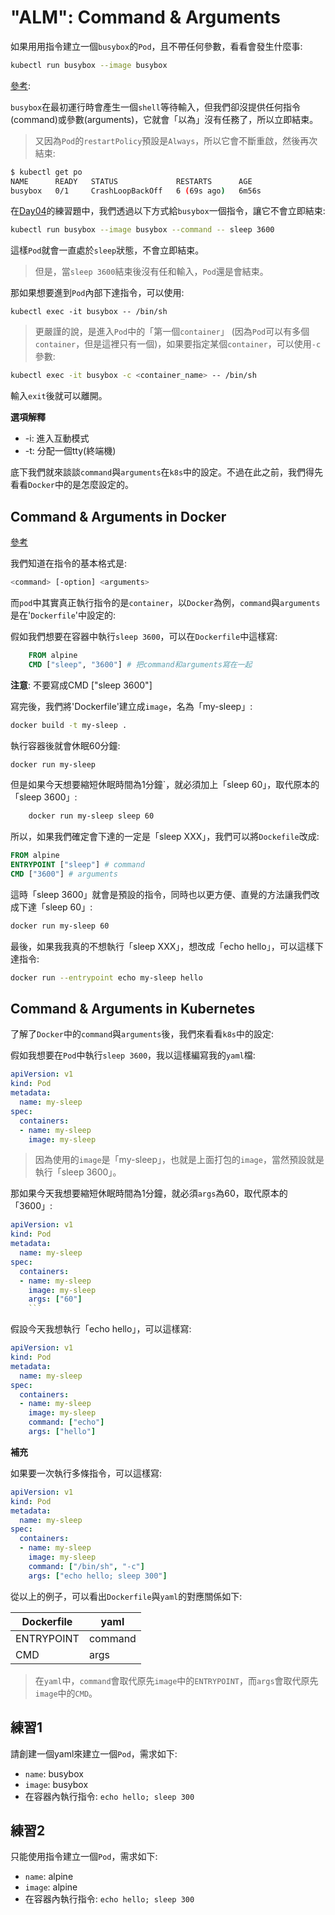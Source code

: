# "ALM": Command & Arguments

如果用用指令建立一個`busybox`的`Pod`，且不帶任何參數，看看會發生什麼事:
```bash
kubectl run busybox --image busybox
```

[參考](https://www.reddit.com/r/kubernetes/comments/jp2ia9/crashloopbackoff_status_using_busybox_images/):

`busybox`在最初運行時會產生一個`shell`等待輸入，但我們卻沒提供任何指令(command)或參數(arguments)，它就會「以為」沒有任務了，所以立即結束。

> 又因為`Pod`的`restartPolicy`預設是`Always`，所以它會不斷重啟，然後再次結束: 

```bash
$ kubectl get po
NAME      READY   STATUS             RESTARTS      AGE
busybox   0/1     CrashLoopBackOff   6 (69s ago)   6m56s
```

在[Day04](04-1.md)的練習題中，我們透過以下方式給`busybox`一個指令，讓它不會立即結束:

```bash
kubectl run busybox --image busybox --command -- sleep 3600
```

這樣`Pod`就會一直處於`sleep`狀態，不會立即結束。
> 但是，當`sleep 3600`結束後沒有任和輸入，`Pod`還是會結束。

那如果想要進到`Pod`內部下達指令，可以使用:
```basj
kubectl exec -it busybox -- /bin/sh
```
> 更嚴謹的說，是進入`Pod`中的「第一個`container`」 (因為`Pod`可以有多個`container`，但是這裡只有一個)，如果要指定某個`container`，可以使用`-c`參數:

```bash
kubectl exec -it busybox -c <container_name> -- /bin/sh
```
輸入`exit`後就可以離開。

**選項解釋**
* -i: 進入互動模式
* -t: 分配一個tty(終端機)

底下我們就來談談`command`與`arguments`在`k8s`中的設定。不過在此之前，我們得先看看`Docker`中的是怎麼設定的。

## Command & Arguments in Docker

[參考](https://yuminlee2.medium.com/kubernetes-command-and-arguments-in-pod-c3f1be61ba1a)

我們知道在指令的基本格式是:
```bash
<command> [-option] <arguments>
```

而`pod`中其實真正執行指令的是`container`，以`Docker`為例，`command`與`arguments`是在'`Dockerfile`'中設定的:

假如我們想要在容器中執行`sleep 3600`，可以在`Dockerfile`中這樣寫:

```Dockerfile
    FROM alpine
    CMD ["sleep", "3600"] # 把command和arguments寫在一起
```
**注意**: 不要寫成CMD ["sleep 3600"]


寫完後，我們將'Dockerfile'建立成`image`，名為「my-sleep」:
```bash
docker build -t my-sleep .
```

執行容器後就會休眠60分鐘:
```bash
docker run my-sleep
```

但是如果今天想要縮短休眠時間為1分鐘`，就必須加上「sleep 60」，取代原本的「sleep 3600」:
```bash
    docker run my-sleep sleep 60
```

所以，如果我們確定會下達的一定是「sleep XXX」，我們可以將`Dockefile`改成:

```Dockerfile
FROM alpine
ENTRYPOINT ["sleep"] # command
CMD ["3600"] # arguments
```

這時「sleep 3600」就會是預設的指令，同時也以更方便、直覺的方法讓我們改成下達「sleep 60」:
```bash
docker run my-sleep 60
```

最後，如果我我真的不想執行「sleep XXX」，想改成「echo hello」，可以這樣下達指令:
```bash
docker run --entrypoint echo my-sleep hello
```

## Command & Arguments in Kubernetes

了解了`Docker`中的`command`與`arguments`後，我們來看看`k8s`中的設定:

  
假如我想要在`Pod`中執行`sleep 3600`，我以這樣編寫我的`yaml`檔:
```yaml
apiVersion: v1
kind: Pod
metadata:
  name: my-sleep
spec:
  containers:
  - name: my-sleep
    image: my-sleep
```

 > 因為使用的`image`是「my-sleep」，也就是上面打包的`image`，當然預設就是執行「sleep 3600」。

那如果今天我想要縮短休眠時間為1分鐘，就必須`args`為60，取代原本的「3600」:
```yaml
apiVersion: v1
kind: Pod
metadata:
  name: my-sleep
spec:
  containers:
  - name: my-sleep
    image: my-sleep
    args: ["60"]
    ```
```

假設今天我想執行「echo hello」，可以這樣寫:
```yaml
apiVersion: v1
kind: Pod
metadata:
  name: my-sleep
spec:
  containers:
  - name: my-sleep
    image: my-sleep
    command: ["echo"]
    args: ["hello"]
```

**補充**

如果要一次執行多條指令，可以這樣寫:
```yaml
apiVersion: v1
kind: Pod
metadata:
  name: my-sleep
spec:
  containers:
  - name: my-sleep
    image: my-sleep
    command: ["/bin/sh", "-c"]
    args: ["echo hello; sleep 300"]
```

從以上的例子，可以看出`Dockerfile`與`yaml`的對應關係如下:

Dockerfile | yaml
--- | ---
ENTRYPOINT | command
CMD | args


> 在`yaml`中，`command`會取代原先`image`中的`ENTRYPOINT`，而`args`會取代原先`image`中的`CMD`。


## 練習1

請創建一個yaml來建立一個`Pod`，需求如下:
  * `name`: busybox
  * `image`: busybox
  * 在容器內執行指令: `echo hello; sleep 300`

## 練習2

只能使用指令建立一個`Pod`，需求如下:
  * `name`: alpine
  * `image`: alpine
  * 在容器內執行指令: `echo hello; sleep 300`